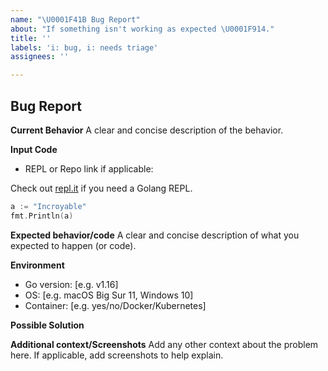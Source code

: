 ```yaml
---
name: "\U0001F41B Bug Report"
about: "If something isn't working as expected \U0001F914."
title: ''
labels: 'i: bug, i: needs triage'
assignees: ''

---
```


## Bug Report

**Current Behavior**
A clear and concise description of the behavior.

**Input Code**
- REPL or Repo link if applicable:

Check out [repl.it](https://repl.it/languages/go) if you need a Golang REPL.

```go
a := "Incroyable"
fmt.Println(a)
```

**Expected behavior/code**
A clear and concise description of what you expected to happen (or code).

**Environment**
- Go version: [e.g. v1.16]
- OS: [e.g. macOS Big Sur 11, Windows 10]
- Container: [e.g. yes/no/Docker/Kubernetes]

**Possible Solution**
<!--- Only if you have suggestions on a fix for the bug -->

**Additional context/Screenshots**
Add any other context about the problem here. If applicable, add screenshots to help explain.
